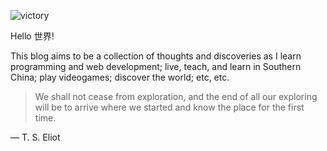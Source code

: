 ![victory](/images/crono.gif "victory")

Hello 世界!<!-- more -->

This blog aims to be a collection of thoughts and discoveries as I learn programming and web development; live, teach, and learn in Southern China; play videogames; discover the world; etc, etc.

> We shall not cease from exploration, and the end of all our exploring will be to arrive where we started and know the place for the first time.

&mdash; T. S. Eliot